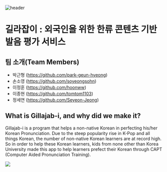 ![header](https://capsule-render.vercel.app/api?type=waving&color=auto&height=250&section=header&text=📕2021%20데이터청년캠퍼스%20고려대학교%20과정%204조&fontSize=40)

# 길라잡이 : 외국인을 위한 한류 콘텐츠 기반 발음 평가 서비스

## 팀 소개(Team Members)
- 박근형 (https://github.com/park-geun-hyeong)
- 손소영 (https://github.com/soyeongsohn)
- 이정훈 (https://github.com/hoonww)
- 이종현 (https://github.com/tomtom1103)
- 정세연 (https://github.com/Seyeon-Jeong)

## What is Gillajab-i, and why did we make it?

Gillajab-i is a program that helps a non-native Korean in perfecting his/her Korean Pronunciation. Due to the steep popularity rise in K-Pop and all things Korean, the number of non-native Korean learners are at record high. So in order to help these Korean learners, kids from none other than Korea University made this app to help learners prefect their Korean through CAPT (Computer Aided Pronunciation Training).


![](https://github.com/hoonww/DataYouthCampus-Team4/blob/main/gillajabi/images/topik2.png)



